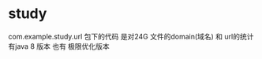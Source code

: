 # study

com.example.study.url  包下的代码  是对24G 文件的domain(域名) 和 url的统计
        有java 8 版本
        也有 极限优化版本

